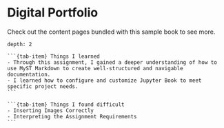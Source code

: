 # Digital Portfolio

Check out the content pages bundled with this sample book to see more.

```{tableofcontents}
depth: 2
```
````{tab-set}
```{tab-item} Things I learned
- Through this assignment, I gained a deeper understanding of how to use MyST Markdown to create well-structured and navigable documentation.
- I learned how to configure and customize Jupyter Book to meet specific project needs.
```

```{tab-item} Things I found difficult
- Inserting Images Correctly
- Interpreting the Assignment Requirements
```
````